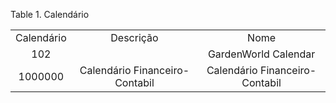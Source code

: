<div id="d156097e1" class="table">

<div class="table-title">

Table 1. Calendário

</div>

<div class="table-contents">

|            |                                |                                |
| :--------: | :----------------------------: | :----------------------------: |
| Calendário |           Descrição            |              Nome              |
|    102     |                                |      GardenWorld Calendar      |
|  1000000   | Calendário Financeiro-Contabil | Calendário Financeiro-Contabil |

</div>

</div>
